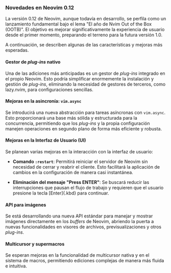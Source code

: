 
### Novedades en Neovim 0.12

La versión 0.12 de Neovim, aunque todavía en desarrollo, se perfila como un
lanzamiento fundamental bajo el lema "El año de Nvim Out of the Box (OOTB)".
El objetivo es mejorar significativamente la experiencia de usuario desde el
primer momento, preparando el terreno para la futura versión 1.0.

A continuación, se describen algunas de las características y mejoras más
esperadas.




#### Gestor de _plug-ins_ nativo

Una de las adiciones más anticipadas es un gestor de _plug-ins_ integrado en
el propio Neovim. Esto podría simplificar enormemente la instalación y
gestión de _plug-ins_, eliminando la necesidad de gestores de terceros, como
lazy.nvim, para configuraciones sencillas.




#### Mejoras en la asincronía: `vim.async`

Se introducirá una nueva abstracción para tareas asíncronas con `vim.async`.
Esto proporcionará una base más sólida y estructurada para la concurrencia,
permitiendo que los _plug-ins_ y la propia configuración manejen operaciones
en segundo plano de forma más eficiente y robusta.




#### Mejoras en la Interfaz de Usuario (UI)

Se planean varias mejoras en la interacción con la interfaz de usuario:

- **Comando `:restart`**: Permitirá reiniciar el servidor de Neovim sin
  necesidad de cerrar y reabrir el cliente. Esto facilitará la aplicación de
  cambios en la configuración de manera casi instantánea.

- **Eliminación del mensaje "Press ENTER"**: Se buscará reducir las
  interrupciones que pausan el flujo de trabajo y requieren que el usuario
  presione la tecla [Enter]{.kbd} para continuar.




#### API para imágenes

Se está desarrollando una nueva API estándar para manejar y mostrar imágenes
directamente en los _buffers_ de Neovim, abriendo la puerta a nuevas
funcionalidades en visores de archivos, previsualizaciones y otros
_plug-ins_.



#### Multicursor y supermacros

Se esperan mejoras en la funcionalidad de multicursor nativa y en el sistema
de macros, permitiendo ediciones complejas de manera más fluida e intuitiva.






